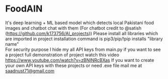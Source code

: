 # FoodAIN
It's deep learning + ML based model which detects local Pakistani food images and chatbot chat with them (For chatbot credit to  @satish (https://github.com/k173756/AI_projects)) 
Please install all libraries which are imported in project installation command is pip3/pip/!pip installs "library name"  
For security purpose I hide my all API keys from main.py if you want to see a project full demonstration of project watch this video https://www.youtube.com/watch?v=zBNINRcBXas 
If you want to create your own  API keys with these projects or need .exe file mail me at saadnust71@gmail.com 
